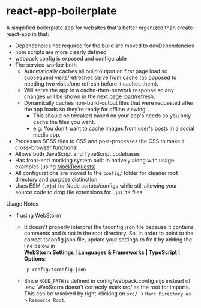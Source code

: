 # react-app-boilerplate

A simplified boilerplate app for websites that's better organized
than create-react-app in that:

* Dependencies not required for the build are moved to devDependencies
* npm scripts are more clearly defined
* webpack config is exposed and configurable
* The service-worker both
    - Automatically caches all build output on first page load so subsequent visits/refreshes serve from cache (as opposed to needing two visits/one refresh before it caches them).
    - Will serve the app in a cache-then-network response so any changes will be shown in the next page load/refresh.
    - Dynamically caches non-build-output files that were requested after the app loads so they're ready for offline viewing.
        + This should be tweaked based on your app's needs so you only cache the files you want.
        + e.g. You don't want to cache images from user's posts in a social media app.
* Processes SCSS files to CSS and post-processes the CSS to make it cross-browser functional
* Allows both JavaScript and TypeScript codebases
* Has front-end mocking system built in natively along with usage examples (using [MockRequests](https://github.com/D-Pow/MockRequests))
* All configurations are moved to the `config/` folder for cleaner root directory and purpose distinction
* Uses ESM (`.mjs`) for Node scripts/configs while still allowing your source code to drop file extensions for `.js`/`.ts` files.

Usage Notes

* If using WebStorm
    - It doesn't properly interpret the tsconfig.json file because it contains comments and is not in the root directory. So, in order to point to the correct tsconfig.json file, update your settings to fix it by adding the line below in <br/>
    **WebStorm Settings | Languages & Frameworks | TypeScript | Options**:

        `-p config/tsconfig.json`

    * Since `NODE_PATH` is defined in config/webpack.config.mjs instead of .env, WebStorm doesn't correctly mark
    src/ as the root for imports. This can be resolved by right-clicking on `src/` -> `Mark Directory as` -> `Resource Root`.

